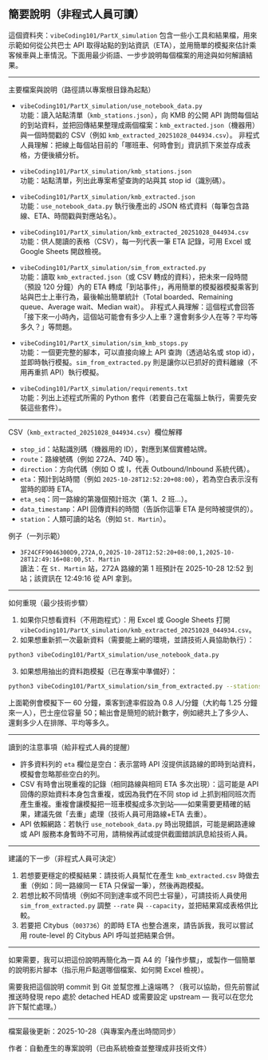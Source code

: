 ## 簡要說明（非程式人員可讀）

這個資料夾：`vibeCoding101/PartX_simulation` 包含一些小工具和結果檔，用來示範如何從公共巴士 API 取得站點的到站資訊（ETA），並用簡單的模擬來估計乘客候車與上車情況。下面用最少術語、一步步說明每個檔案的用途與如何解讀結果。

---

主要檔案與說明（路徑請以專案根目錄為起點）

- `vibeCoding101/PartX_simulation/use_notebook_data.py`  
  功能：讀入站點清單（`kmb_stations.json`），向 KMB 的公開 API 詢問每個站的到站資料，並把回傳結果整理成兩個檔案：`kmb_extracted.json`（機器用）與一個時間戳的 CSV（例如 `kmb_extracted_20251028_044934.csv`）。
  非程式人員理解：把線上每個站目前的「哪班車、何時會到」資訊抓下來並存成表格，方便後續分析。

- `vibeCoding101/PartX_simulation/kmb_stations.json`  
  功能：站點清單，列出此專案希望查詢的站與其 stop id（識別碼）。

- `vibeCoding101/PartX_simulation/kmb_extracted.json`  
  功能：`use_notebook_data.py` 執行後產出的 JSON 格式資料（每筆包含路線、ETA、時間戳與對應站名）。

- `vibeCoding101/PartX_simulation/kmb_extracted_20251028_044934.csv`  
  功能：供人閱讀的表格（CSV），每一列代表一筆 ETA 記錄，可用 Excel 或 Google Sheets 開啟檢視。

- `vibeCoding101/PartX_simulation/sim_from_extracted.py`  
  功能：讀取 `kmb_extracted.json`（或 CSV 轉成的資料），把未來一段時間（預設 120 分鐘）內的 ETA 轉成「到站事件」，再用簡單的模擬器模擬乘客到站與巴士上車行為，最後輸出簡單統計（Total boarded、Remaining queue、Average wait、Median wait）。
  非程式人員理解：這個程式會回答「接下來一小時內，這個站可能會有多少人上車？還會剩多少人在等？平均等多久？」等問題。

- `vibeCoding101/PartX_simulation/sim_kmb_stops.py`  
  功能：一個更完整的腳本，可以直接向線上 API 查詢（透過站名或 stop id），並即時執行模擬。`sim_from_extracted.py` 則是讓你以已抓好的資料離線（不用再重抓 API）執行模擬。

- `vibeCoding101/PartX_simulation/requirements.txt`  
  功能：列出上述程式所需的 Python 套件（若要自己在電腦上執行，需要先安裝這些套件）。

---

CSV（`kmb_extracted_20251028_044934.csv`）欄位解釋

- `stop_id`：站點識別碼（機器用的 ID），對應到某個實體站牌。
- `route`：路線號碼（例如 272A、74D 等）。
- `direction`：方向代碼（例如 O 或 I，代表 Outbound/Inbound 系統代碼）。
- `eta`：預計到站時間（例如 `2025-10-28T12:52:20+08:00`），若為空白表示沒有當時的即時 ETA。
- `eta_seq`：同一路線的第幾個預計班次（第 1、2 班…）。
- `data_timestamp`：API 回傳資料的時間（告訴你這筆 ETA 是何時被提供的）。
- `station`：人類可讀的站名（例如 `St. Martin`）。

例子（一列示範）
- `3F24CFF9046300D9,272A,O,2025-10-28T12:52:20+08:00,1,2025-10-28T12:49:16+08:00,St. Martin`  
  讀法：在 `St. Martin` 站，272A 路線的第 1 班預計在 2025-10-28 12:52 到站；該資訊在 12:49:16 從 API 拿到。

---

如何重現（最少技術步驟）
1. 如果你只想看資料（不用跑程式）：用 Excel 或 Google Sheets 打開 `vibeCoding101/PartX_simulation/kmb_extracted_20251028_044934.csv`。
2. 如果想重新抓一次最新資料（需要能上網的環境，並請技術人員協助執行）：

```bash
python3 vibeCoding101/PartX_simulation/use_notebook_data.py
```

3. 如果想用抽出的資料跑模擬（已在專案中準備好）：

```bash
python3 vibeCoding101/PartX_simulation/sim_from_extracted.py --stations "St. Martin" "CHONG SAN ROAD" --horizon 60 --rate 0.8 --capacity 50
```

上面範例會模擬下一 60 分鐘，乘客到達率假設為 0.8 人/分鐘（大約每 1.25 分鐘來一人），巴士座位容量 50；輸出會是簡短的統計數字，例如總共上了多少人、還剩多少人在排隊、平均等多久。

---

讀到的注意事項（給非程式人員的提醒）
- 許多資料列的 `eta` 欄位是空白：表示當時 API 沒提供該路線的即時到站資料，模擬會忽略那些空白的列。
- CSV 有時會出現重複的記錄（相同路線與相同 ETA 多次出現）：這可能是 API 回傳的原始資料本身包含重複，或因為我們在不同 stop id 上抓到相同班次而產生重複。重複會讓模擬把一班車模擬成多次到站——如果需要更精確的結果，建議先做「去重」處理（技術人員可用路線+ETA 去重）。
- API 依賴網路：若執行 `use_notebook_data.py` 時出現錯誤，可能是網路連線或 API 服務本身暫時不可用，請稍候再試或提供截圖錯誤訊息給技術人員。

---

建議的下一步（非程式人員可決定）
1. 若想要更穩定的模擬結果：請技術人員幫忙在產生 `kmb_extracted.csv` 時做去重（例如：同一路線同一 ETA 只保留一筆），然後再跑模擬。  
2. 若想比較不同情境（例如不同到達率或不同巴士容量），可請技術人員使用 `sim_from_extracted.py` 調整 `--rate` 與 `--capacity`，並把結果寫成表格供比較。  
3. 若要把 Citybus（`003736`）的即時 ETA 也整合進來，請告訴我，我可以嘗試用 route-level 的 Citybus API 呼叫並把結果合併。

---

如果需要，我可以把這份說明再簡化為一頁 A4 的「操作步驟」，或製作一個簡單的說明影片腳本（指示用戶點選哪個檔案、如何開 Excel 檢視）。

需要我把這個說明 commit 到 Git 並幫您推上遠端嗎？（我可以協助，但先前嘗試推送時發現 repo 處於 detached HEAD 或需要設定 upstream — 我可以在您允許下幫忙處理。）

---

檔案最後更新：2025-10-28（與專案內產出時間同步）

作者：自動產生的專案說明（已由系統檢查並整理成非技術文件）
